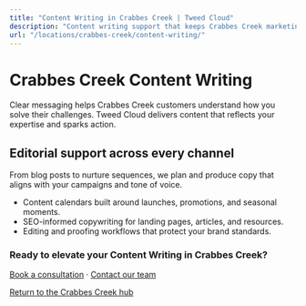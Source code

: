 ```yaml
---
title: "Content Writing in Crabbes Creek | Tweed Cloud"
description: "Content writing support that keeps Crabbes Creek marketing channels fresh."
url: "/locations/crabbes-creek/content-writing/"
---
```


# Crabbes Creek Content Writing

Clear messaging helps Crabbes Creek customers understand how you solve their challenges. Tweed Cloud delivers content that reflects your expertise and sparks action.

## Editorial support across every channel

From blog posts to nurture sequences, we plan and produce copy that aligns with your campaigns and tone of voice.

- Content calendars built around launches, promotions, and seasonal moments.
- SEO-informed copywriting for landing pages, articles, and resources.
- Editing and proofing workflows that protect your brand standards.

### Ready to elevate your Content Writing in Crabbes Creek?

[Book a consultation](/consultation/) · [Contact our team](/contact/)

[Return to the Crabbes Creek hub](/locations/crabbes-creek/)
